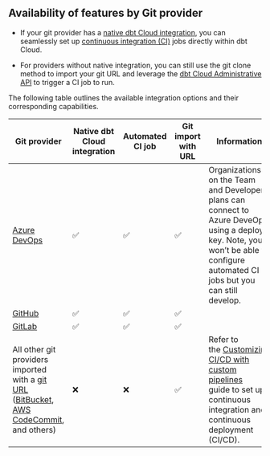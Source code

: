 ## Availability of features by Git provider

- If your git provider has a [native dbt Cloud integration](/docs/cloud/git/git-configuration-in-dbt-cloud), you can seamlessly set up [continuous integration (CI)](/docs/deploy/ci-jobs) jobs directly within dbt Cloud. 

- For providers without native integration, you can still use the git clone method to import your git URL and leverage the [dbt Cloud Administrative API](/docs/dbt-cloud-apis/admin-cloud-api) to trigger a CI job to run.

The following table outlines the available integration options and their corresponding capabilities.

| **Git provider** | **Native dbt Cloud integration** | **Automated CI job**|**Git import with URL**| **Information**|
| -----------------| ---------------------------------| -------------------------------------------|-----------------------|---------|
|[Azure DevOps](/docs/cloud/git/setup-azure)<br /> <Lifecycle status="enterprise" />|  ✅|  ✅ |  ✅  | Organizations on the Team  and Developer plans can connect to Azure DeveOps using a deploy key. Note, you won’t be able to configure automated CI jobs but you can still develop.|
|[GitHub](/docs/cloud/git/connect-github)<br /> <Lifecycle status="developer,team,enterprise" /> | ✅ | ✅ |  ✅         |                                  
|[GitLab](/docs/cloud/git/connect-gitlab)<br /> <Lifecycle status="developer,team,enterprise" /> | ✅ | ✅ |  ✅         |
|All other git providers imported with a [git URL](/docs/cloud/git/import-a-project-by-git-url) ([BitBucket](/docs/cloud/git/import-a-project-by-git-url#bitbucket), [AWS CodeCommit](/docs/cloud/git/import-a-project-by-git-url#aws-codecommit), and others)| ❌    | ❌    | ✅   | Refer to the [Customizing CI/CD with custom pipelines](/guides/custom-cicd-pipelines?step=1) guide to set up continuous integration and continuous deployment (CI/CD).|

